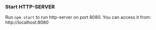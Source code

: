 ### Start HTTP-SERVER

Run `npm start` to run http-server on port 8080.
You can access it from: http://localhost:8080
